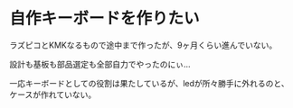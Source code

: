 <h1>自作キーボードを作りたい</h1>
<p>ラズピコとKMKなるもので途中まで作ったが、9ヶ月くらい進んでいない。</p>
<p>設計も基板も部品選定も全部自力でやったのにぃ...</p>
<p>一応キーボードとしての役割は果たしているが、ledが所々勝手に外れるのと、ケースが作れていない。</p>
<img src="">
